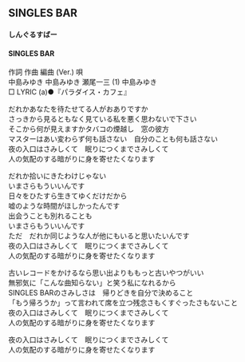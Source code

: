 ## SINGLES BAR
#### しんぐるすばー
#### SINGLES BAR


作詞  作曲  編曲 (Ver.)   唄   
中島みゆき   中島みゆき   瀬尾一三 (1)  中島みゆき   
□ LYRIC (a)●『パラダイス・カフェ』   
   
   
だれかあなたを待たせてる人がおありですか   
さっきから見るともなく見ている私を悪く思わないで下さい   
そこから何が見えますかタバコの煙越し　窓の彼方   
マスターはあい変わらず何も話さない　自分のことも何も話さない   
夜の入口はさみしくて　眠りにつくまでさみしくて   
人の気配のする暗がりに身を寄せたくなります   
   
だれか拾いにきたわけじゃない   
いまさらもういいんです   
日々をひたすら生きてゆくだけだから   
嘘のような時間がほしかったんです   
出会うことも別れることも   
いまさらもういいんです   
ただ　だれか同じような人が他にもいると思いたいんです   
夜の入口はさみしくて　眠りにつくまでさみしくて   
人の気配のする暗がりに身を寄せたくなります   
   
古いレコードをかけるなら思い出よりももっと古いやつがいい   
無邪気に「こんな曲知らない」と笑う私になれるから   
SINGLES BARのさみしさは　帰りどきを自分で決めること   
「もう帰ろうか」って言われて席を立つ残念さもくすぐったさもないこと   
夜の入口はさみしくて　眠りにつくまでさみしくて   
人の気配のする暗がりに身を寄せたくなります   
   
夜の入口はさみしくて　眠りにつくまでさみしくて   
人の気配のする暗がりに身を寄せたくなります   